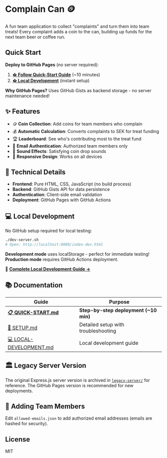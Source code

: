 # Complain Can 🪙

A fun team application to collect "complaints" and turn them into team treats! Every complaint adds a coin to the can, building up funds for the next team beer or coffee run.

##  Quick Start

**Deploy to GitHub Pages** (no server required):
1. **[� Follow Quick-Start Guide](./docs/QUICK-START.md)** (~10 minutes)
2. **[� Local Development](./docs/LOCAL-DEVELOPMENT.md)** (instant setup)

**Why GitHub Pages?** Uses GitHub Gists as backend storage - no server maintenance needed!

## ✨ Features

- 🪙 **Coin Collection**: Add coins for team members who complain
- 💰 **Automatic Calculation**: Converts complaints to SEK for treat funding  
- 🏆 **Leaderboard**: See who's contributing most to the treat fund
- 🔐 **Email Authentication**: Authorized team members only
- 🎵 **Sound Effects**: Satisfying coin drop sounds
- 📱 **Responsive Design**: Works on all devices

## 🔧 Technical Details

- **Frontend**: Pure HTML, CSS, JavaScript (no build process)
- **Backend**: GitHub Gists API for data persistence
- **Authentication**: Client-side email validation
- **Deployment**: GitHub Pages with GitHub Actions

## 💻 Local Development

No GitHub setup required for local testing:

```bash
./dev-server.sh
# Open: http://localhost:8080/index-dev.html
```

**Development mode** uses localStorage - perfect for immediate testing!  
**Production mode** requires GitHub Actions deployment.

📖 **[Complete Local Development Guide →](./docs/LOCAL-DEVELOPMENT.md)**

## 📚 Documentation

| Guide | Purpose |
|-------|---------|
| **[📋 QUICK-START.md](./docs/QUICK-START.md)** | **Step-by-step deployment (~10 min)** |
| [📖 SETUP.md](./docs/SETUP.md) | Detailed setup with troubleshooting |
| [💻 LOCAL-DEVELOPMENT.md](./docs/LOCAL-DEVELOPMENT.md) | Local development guide |

## 🏛️ Legacy Server Version

The original Express.js server version is archived in [`legacy-server/`](./legacy-server/) for reference. The GitHub Pages version is recommended for new deployments.

## 🔐 Adding Team Members

Edit `allowed-emails.json` to add authorized email addresses (emails are hashed for security).

## License

MIT
